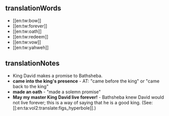 ## translationWords

* [[en:tw:bow]]
* [[en:tw:forever]]
* [[en:tw:oath]]
* [[en:tw:redeem]]
* [[en:tw:vow]]
* [[en:tw:yahweh]]

## translationNotes

* King David makes a promise to Bathsheba.
* **came into the king's presence** - AT: "came before the king" or "came back to the king"
* **made an oath** - "made a solemn promise"
* **May my master King David live forever!** - Bathsheba knew David would not live forever; this is a way of saying that he is a good king. (See: [[:en:ta:vol2:translate:figs_hyperbole]].)
